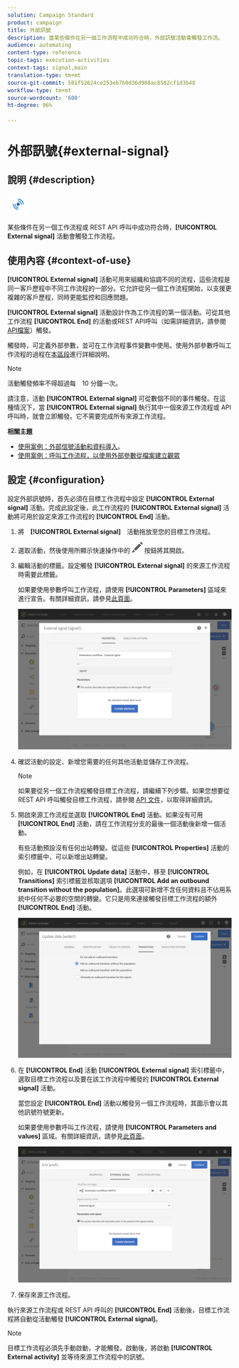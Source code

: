 ```yaml
---
solution: Campaign Standard
product: campaign
title: 外部訊號
description: 當某些條件在另一個工作流程中成功符合時，外部訊號活動會觸發工作流。
audience: automating
content-type: reference
topic-tags: execution-activities
context-tags: signal,main
translation-type: tm+mt
source-git-commit: 501f52624ce253eb7b0d36d908ac8502cf1d3b48
workflow-type: tm+mt
source-wordcount: '600'
ht-degree: 96%

---
```



# 外部訊號{#external-signal}

## 說明 {#description}

![](assets/signal.png)

某些條件在另一個工作流程或 REST API 呼叫中成功符合時，**[!UICONTROL External signal]** 活動會觸發工作流程。

## 使用內容 {#context-of-use}

**[!UICONTROL External signal]** 活動可用來組織和協調不同的流程，這些流程是同一客戶歷程中不同工作流程的一部分。它允許從另一個工作流程開始，以支援更複雜的客戶歷程，同時更能監控和回應問題。

**[!UICONTROL External signal]** 活動設計作為工作流程的第一個活動。可從其他工作流程 **[!UICONTROL End]** 的活動或REST API呼叫（如需詳細資訊，請參閱 [API檔案](../../api/using/triggering-a-signal-activity.md)）觸發。

觸發時，可定義外部參數，並可在工作流程事件變數中使用。使用外部參數呼叫工作流程的過程在[本區段](../../automating/using/calling-a-workflow-with-external-parameters.md)進行詳細說明。

>[!NOTE]
>
>活動觸發頻率不得超過每　10 分鐘一次。

請注意，活動 **[!UICONTROL External signal]** 可從數個不同的事件觸發。在這種情況下，當 **[!UICONTROL External signal]** 執行其中一個來源工作流程或 API 呼叫時，就會立即觸發。它不需要完成所有來源工作流程。

**相關主題**

* [使用案例：外部信號活動和資料導入](../../automating/using/external-signal-data-import.md)。
* [使用案例：呼叫工作流程，以使用外部參數從檔案建立觀眾](../../automating/using/use-case-calling-workflow.md)

## 設定 {#configuration}

設定外部訊號時，首先必須在目標工作流程中設定 **[!UICONTROL External signal]** 活動。完成此設定後，此工作流程的 **[!UICONTROL External signal]** 活動將可用於設定來源工作流程的 **[!UICONTROL End]** 活動。

1. 將　**[!UICONTROL External signal]**　活動拖放至您的目標工作流程。
1. 選取活動，然後使用所顯示快速操作中的 ![](assets/edit_darkgrey-24px.png) 按鈕將其開啟。
1. 編輯活動的標籤。設定觸發 **[!UICONTROL External signal]** 的來源工作流程時需要此標籤。

   如果要使用參數呼叫工作流程，請使用 **[!UICONTROL Parameters]** 區域來進行宣告。有關詳細資訊，請參見[此頁面](../../automating/using/declaring-parameters-external-signal.md)。

   ![](assets/external_signal_configuration.png)

1. 確認活動的設定、新增您需要的任何其他活動並儲存工作流程。

   >[!NOTE]
   >
   >如果要從另一個工作流程觸發目標工作流程，請繼續下列步驟。如果您想要從 REST API 呼叫觸發目標工作流程，請參閱 [API 文件](../../api/using/triggering-a-signal-activity.md)，以取得詳細資訊。

1. 開啟來源工作流程並選取 **[!UICONTROL End]** 活動。如果沒有可用 **[!UICONTROL End]** 活動，請在工作流程分支的最後一個活動後新增一個活動。

   有些活動預設沒有任何出站轉變。從這些 **[!UICONTROL Properties]** 活動的索引標籤中，可以新增出站轉變。

   例如，在 **[!UICONTROL Update data]** 活動中，移至 **[!UICONTROL Transitions]** 索引標籤並核取選項 **[!UICONTROL Add an outbound transition without the population]**。此選項可新增不含任何資料且不佔用系統中任何不必要的空間的轉變。它只是用來連接觸發目標工作流程的額外 **[!UICONTROL End]** 活動。

   ![](assets/external_signal_empty_transition.png)

1. 在 **[!UICONTROL End]** 活動 **[!UICONTROL External signal]** 索引標籤中，選取目標工作流程以及要在該工作流程中觸發的 **[!UICONTROL External signal]** 活動。

   當您設定 **[!UICONTROL End]** 活動以觸發另一個工作流程時，其圖示會以其他訊號符號更新。

   如果要使用參數呼叫工作流程，請使用 **[!UICONTROL Parameters and values]** 區域。有關詳細資訊，請參見[此頁面](../../automating/using/defining-parameters-calling-workflow.md)。

   ![](assets/external_signal_end.png)

1. 保存來源工作流程。

執行來源工作流程或 REST API 呼叫的 **[!UICONTROL End]** 活動後，目標工作流程將自動從活動觸發 **[!UICONTROL External signal]**。

>[!NOTE]
>
>目標工作流程必須先手動啟動，才能觸發。啟動後，將啟動 **[!UICONTROL External activity]** 並等待來源工作流程中的訊號。
